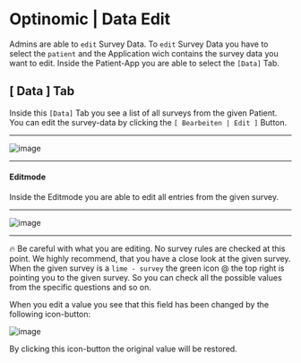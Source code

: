 # Optinomic | Data Edit

Admins are able to `edit` Survey Data. To `edit` Survey Data you have to select the `patient` and the Application wich contains the survey data you want to edit. Inside the Patient-App you are able to select the `[Data]` Tab.


## [ Data ] Tab

Inside this `[Data]` Tab you see a list of all surveys from the given Patient. You can edit the survey-data by clicking the `[ Bearbeiten | Edit ]` Button.

____

![image](http://doc.optinomic.org/images/data_edit_1.png)
____


#### Editmode
Inside the Editmode you are able to edit all entries from the given survey. 

____

![image](http://doc.optinomic.org/images/data_edit_2.png)
____

:fire: Be careful with what you are editing. No survey rules are checked at this point. We highly recommend, that you have a close look at the given survey. When the given survey is a `lime - survey` the green icon @ the top right is pointing you to the given survey. So you can check all the possible values from the specific questions and so on.

When you edit a value you see that this field has been changed by the following icon-button:

![image](http://doc.optinomic.org/images/data_edit_3.png)


By clicking this icon-button the original value will be restored.